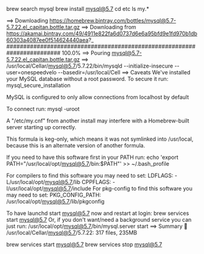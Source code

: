 
brew search mysql
brew install mysql@5.7
cd etc
ls my.*

==> Downloading https://homebrew.bintray.com/bottles/mysql@5.7-5.7.22.el_capitan.bottle.tar.gz
==> Downloading from https://akamai.bintray.com/49/4911e822fa6d0737d6e6a95bfd9e1fd970b1db60303a4087ee0f514624440aea?_
######################################################################## 100.0%
==> Pouring mysql@5.7-5.7.22.el_capitan.bottle.tar.gz
==> /usr/local/Cellar/mysql@5.7/5.7.22/bin/mysqld --initialize-insecure --user=onespeedvelo --basedir=/usr/local/Cell
==> Caveats
We've installed your MySQL database without a root password. To secure it run:
    mysql_secure_installation

MySQL is configured to only allow connections from localhost by default

To connect run:
    mysql -uroot

A "/etc/my.cnf" from another install may interfere with a Homebrew-built
server starting up correctly.

This formula is keg-only, which means it was not symlinked into /usr/local,
because this is an alternate version of another formula.

If you need to have this software first in your PATH run:
  echo 'export PATH="/usr/local/opt/mysql@5.7/bin:$PATH"' >> ~/.bash_profile

For compilers to find this software you may need to set:
    LDFLAGS:  -L/usr/local/opt/mysql@5.7/lib
    CPPFLAGS: -I/usr/local/opt/mysql@5.7/include
For pkg-config to find this software you may need to set:
    PKG_CONFIG_PATH: /usr/local/opt/mysql@5.7/lib/pkgconfig


To have launchd start mysql@5.7 now and restart at login:
  brew services start mysql@5.7
Or, if you don't want/need a background service you can just run:
  /usr/local/opt/mysql@5.7/bin/mysql.server start
==> Summary
🍺  /usr/local/Cellar/mysql@5.7/5.7.22: 317 files, 235MB

brew services start mysql@5.7
brew services stop mysql@5.7
